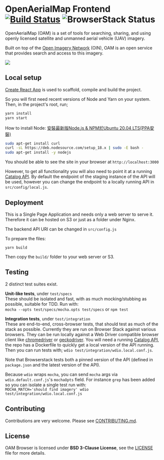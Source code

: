 # OpenAerialMap Frontend [![Build Status](https://travis-ci.org/hotosm/oam-browser.svg?branch=develop)](https://travis-ci.org/hotosm/oam-browser) ![BrowserStack Status](https://www.browserstack.com/automate/badge.svg?badge_key=cXlaWlgyeEhmUUlISEpjTU9OQTg3RzdLVUlqUWo0V0JsOG5sMGJ4MlNnYz0tLWhtNFRWMnBlYWJnQUd6TFFZVzJxK3c9PQ==--955a5de2e9ea1506cdeb8cebdcbca07435613863)

OpenAerialMap (OAM) is a set of tools for searching, sharing, and using openly licensed satellite and unmanned aerial vehicle (UAV) imagery. 

Built on top of the [Open Imagery Network](https://openimagerynetwork.github.io/) (OIN), OAM is an open service that provides search and access to this imagery.

![](./contrib/oam_screenshot.jpg)

## Local setup

[Create React App](https://github.com/facebookincubator/create-react-app) is used to scaffold, compile and build the project.

So you will first need recent versions of Node and Yarn on your system. Then, in the project's root, run;

```bash
yarn install
yarn start
```

How to install Node: [安裝最新版Node.js & NPM於Ubuntu 20.04 LTS(PPA安裝)](https://blog.impochun.com/how-to-install-latest-nodejs-on-ubuntu/)
```bash
sudo apt-get install curl
curl -sL https://deb.nodesource.com/setup_18.x | sudo -E bash -
sudo apt-get install -y nodejs
```

You should be able to see the site in your browser at `http://localhost:3000`

However, to get all functionality you will also need to point it at a running [Catalog API](https://github.com/hotosm/oam-catalog). By default the endpoint of the staging instance of the API will be used, however you can change the endpoint to a locally running API in `src/config/local.js`.

## Deployment

This is a Single Page Application and needs only a web server to serve it. Therefore it can be hosted on S3 or just
as a folder under Nginx.

The backend API URI can be changed in `src/config.js`

To prepare the files:

`yarn build`

Then copy the `build/` folder to your web server or S3.

## Testing
2 distinct test suites exist.

**Unit-like tests**, under `test/specs`    
These should be isolated and fast, with as much mocking/stubbing as possible, suitable for TDD. Run with:    
`mocha --opts test/specs/mocha.opts test/specs` or `npm test`

**Integration tests**, under `test/integration`    
These are end-to-end, cross-browser tests, that should test as much of the stack as possible. Currently they are run on Browser Stack against various browsers. They can be run locally against a Web Driver compatible browser client like [chromedriver](https://sites.google.com/a/chromium.org/chromedriver/) or [geckodriver](https://github.com/mozilla/geckodriver). 
You will need a running [Catalog API](https://github.com/hotosm/oam-catalog), the repo has a Dockerfile to quickly get
a local version of the API running. Then you can run tests with;
`wdio test/integration/wdio.local.conf.js`.

Note that Browserstack tests both a pinned version of the API (defined in `package.json` and the latest version of the API).

Because `wdio` wraps `mocha`, you can send `mocha` args via `wdio.default.conf.js`'s `mochaOpts` field. For instance `grep` has been added so you can isolate a single test run with:    
`MOCHA_MATCH='should find imagery' wdio test/integration/wdio.local.conf.js`

## Contributing

Contributions are very welcome. Please see [CONTRIBUTING.md](./CONTRIBUTING.md).

## License
OAM Browser is licensed under **BSD 3-Clause License**, see the [LICENSE](LICENSE) file for more details.
